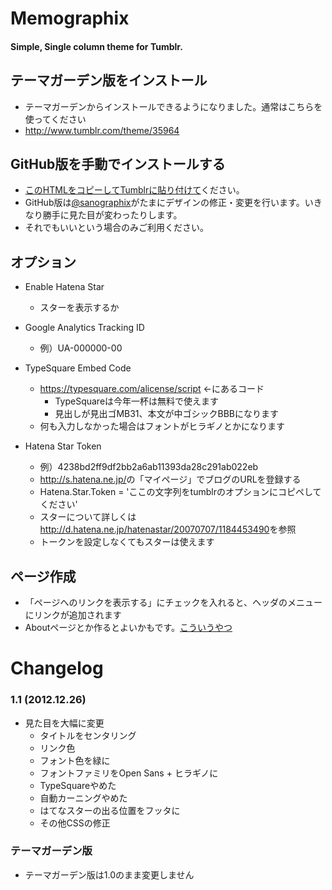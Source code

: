 # Memographix

#### Simple, Single column theme for Tumblr.


## テーマガーデン版をインストール

* テーマガーデンからインストールできるようになりました。通常はこちらを使ってください
* <a href="http://www.tumblr.com/theme/35964">http://www.tumblr.com/theme/35964</a>


## GitHub版を手動でインストールする

* [このHTMLをコピーしてTumblrに貼り付けて](https://github.com/sanographix/tumblr/blob/master/memographix/memographix.html)ください。
* GitHub版は[@sanographix](https://twitter.com/sanographix)がたまにデザインの修正・変更を行います。いきなり勝手に見た目が変わったりします。
* それでもいいという場合のみご利用ください。


## オプション

* Enable Hatena Star
    * スターを表示するか

* Google Analytics Tracking ID
    * 例）UA-000000-00

* TypeSquare Embed Code
    * <a href="https://typesquare.com/alicense/script">https://typesquare.com/alicense/script</a> ←にあるコード
		* TypeSquareは今年一杯は無料で使えます
		* 見出しが見出ゴMB31、本文が中ゴシックBBBになります
    * 何も入力しなかった場合はフォントがヒラギノとかになります
		
* Hatena Star Token
    * 例）4238bd2ff9df2bb2a6ab11393da28c291ab022eb
    * <a href="http://s.hatena.ne.jp/">http://s.hatena.ne.jp/</a>の「マイページ」でブログのURLを登録する
    * Hatena.Star.Token = 'ここの文字列をtumblrのオプションにコピペしてください'
    * スターについて詳しくは<a href="http://d.hatena.ne.jp/hatenastar/20070707/1184453490">http://d.hatena.ne.jp/hatenastar/20070707/1184453490</a>を参照
    * トークンを設定しなくてもスターは使えます

## ページ作成

* 「ページへのリンクを表示する」にチェックを入れると、ヘッダのメニューにリンクが追加されます
* Aboutページとか作るとよいかもです。<a href="http://memo.sanographix.net/about">こういうやつ</a>


# Changelog


### 1.1 (2012.12.26)

* 見た目を大幅に変更
  * タイトルをセンタリング
  * リンク色
  * フォント色を緑に
  * フォントファミリをOpen Sans + ヒラギノに
  * TypeSquareやめた
  * 自動カーニングやめた
  * はてなスターの出る位置をフッタに
  * その他CSSの修正

  
### テーマガーデン版

* テーマガーデン版は1.0のまま変更しません